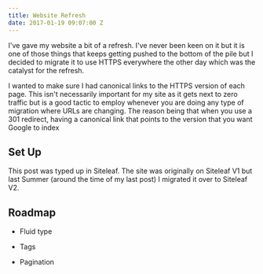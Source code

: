 ```yaml
---
title: Website Refresh
date: 2017-01-19 09:07:00 Z
---
```


I've gave my website a bit of a refresh. I've never been keen on it but it is one of those things that keeps getting pushed to the bottom of the pile but I decided to migrate it to use HTTPS everywhere the other day which was the catalyst for the refresh.

I wanted to make sure I had canonical links to the HTTPS version of each page. This isn't necessarily important for my site as it gets next to zero traffic but is a good tactic to employ whenever you are doing any type of migration where URLs are changing. The reason being that when you use a 301 redirect, having a canonical link that points to the version that you want Google to index

## Set Up

This post was typed up in Siteleaf. The site was originally on Siteleaf V1 but last Summer (around the time of my last post) I migrated it over to Siteleaf V2.

## Roadmap

* Fluid type

* Tags

* Pagination